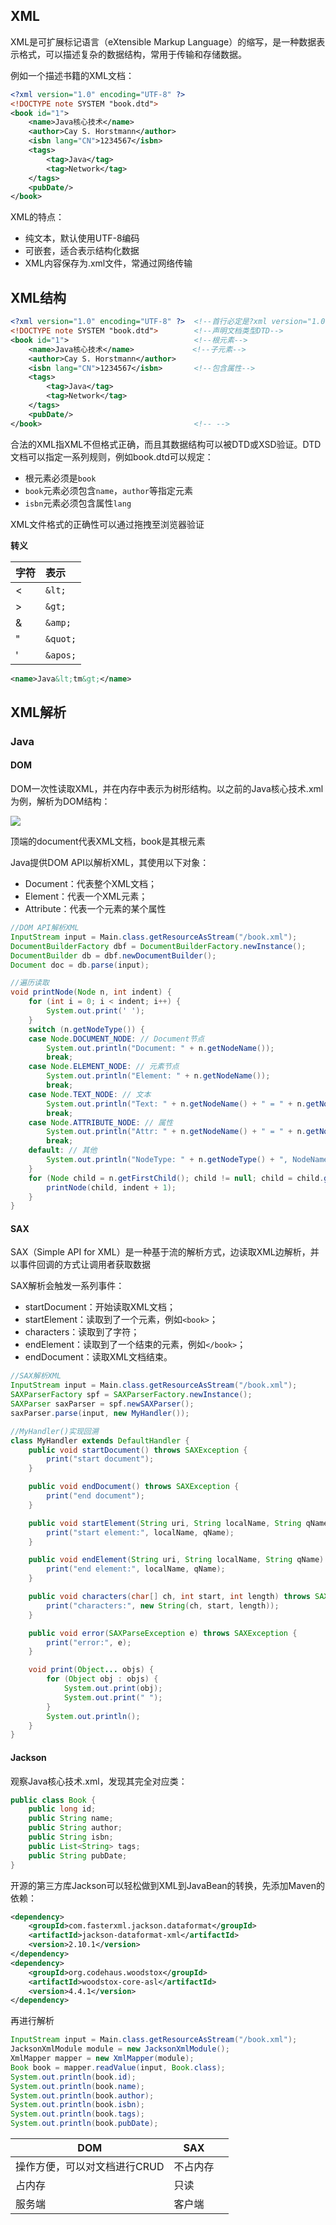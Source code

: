 ## XML

XML是可扩展标记语言（eXtensible Markup Language）的缩写，是一种数据表示格式，可以描述复杂的数据结构，常用于传输和存储数据。

例如一个描述书籍的XML文档：

```xml
<?xml version="1.0" encoding="UTF-8" ?>
<!DOCTYPE note SYSTEM "book.dtd">
<book id="1">
    <name>Java核心技术</name>
    <author>Cay S. Horstmann</author>
    <isbn lang="CN">1234567</isbn>
    <tags>
        <tag>Java</tag>
        <tag>Network</tag>
    </tags>
    <pubDate/>
</book>
```

XML的特点：

+ 纯文本，默认使用UTF-8编码
+ 可嵌套，适合表示结构化数据
+ XML内容保存为.xml文件，常通过网络传输



## XML结构

```xml
<?xml version="1.0" encoding="UTF-8" ?>	 <!--首行必定是?xml version="1.0"以及可选编码-->
<!DOCTYPE note SYSTEM "book.dtd">        <!--声明文档类型DTD-->
<book id="1">							 <!--根元素-->
    <name>Java核心技术</name>			  <!--子元素-->
    <author>Cay S. Horstmann</author>
    <isbn lang="CN">1234567</isbn>		 <!--包含属性-->
    <tags>
        <tag>Java</tag>
        <tag>Network</tag>
    </tags>
    <pubDate/>
</book>									 <!-- -->
```

合法的XML指XML不但格式正确，而且其数据结构可以被DTD或XSD验证。DTD文档可以指定一系列规则，例如book.dtd可以规定：

+ 根元素必须是`book`
+ `book`元素必须包含`name`，`author`等指定元素
+ `isbn`元素必须包含属性`lang`

XML文件格式的正确性可以通过拖拽至浏览器验证



**转义**

| 字符 | 表示       |
| :--- | :--------- |
| <    | ``&lt;``   |
| >    | ``&gt;``   |
| &    | ``&amp;``  |
| "    | ``&quot;`` |
| '    | ``&apos;`` |

```xml
<name>Java&lt;tm&gt;</name>
```



## XML解析

### Java

#### DOM

DOM一次性读取XML，并在内存中表示为树形结构。以之前的Java核心技术.xml为例，解析为DOM结构：

![](https://raw.githubusercontent.com/xyxxxxx/image/master/adipfojh4ovejnthkfqe.PNG)



顶端的document代表XML文档，book是其根元素

Java提供DOM API以解析XML，其使用以下对象：

- Document：代表整个XML文档；
- Element：代表一个XML元素；
- Attribute：代表一个元素的某个属性

```java
//DOM API解析XML
InputStream input = Main.class.getResourceAsStream("/book.xml");
DocumentBuilderFactory dbf = DocumentBuilderFactory.newInstance();
DocumentBuilder db = dbf.newDocumentBuilder();
Document doc = db.parse(input);

//遍历读取
void printNode(Node n, int indent) {
    for (int i = 0; i < indent; i++) {
        System.out.print(' ');
    }
    switch (n.getNodeType()) {
    case Node.DOCUMENT_NODE: // Document节点
        System.out.println("Document: " + n.getNodeName());
        break;
    case Node.ELEMENT_NODE: // 元素节点
        System.out.println("Element: " + n.getNodeName());
        break;
    case Node.TEXT_NODE: // 文本
        System.out.println("Text: " + n.getNodeName() + " = " + n.getNodeValue());
        break;
    case Node.ATTRIBUTE_NODE: // 属性
        System.out.println("Attr: " + n.getNodeName() + " = " + n.getNodeValue());
        break;
    default: // 其他
        System.out.println("NodeType: " + n.getNodeType() + ", NodeName: " + n.getNodeName());
    }
    for (Node child = n.getFirstChild(); child != null; child = child.getNextSibling()) {
        printNode(child, indent + 1);
    }
}
```



#### SAX

SAX（Simple API for XML）是一种基于流的解析方式，边读取XML边解析，并以事件回调的方式让调用者获取数据

SAX解析会触发一系列事件：

- startDocument：开始读取XML文档；
- startElement：读取到了一个元素，例如`<book>`；
- characters：读取到了字符；
- endElement：读取到了一个结束的元素，例如`</book>`；
- endDocument：读取XML文档结束。

```java
//SAX解析XML
InputStream input = Main.class.getResourceAsStream("/book.xml");
SAXParserFactory spf = SAXParserFactory.newInstance();
SAXParser saxParser = spf.newSAXParser();
saxParser.parse(input, new MyHandler());

//MyHandler()实现回溯
class MyHandler extends DefaultHandler {
    public void startDocument() throws SAXException {
        print("start document");
    }

    public void endDocument() throws SAXException {
        print("end document");
    }

    public void startElement(String uri, String localName, String qName, Attributes attributes) throws SAXException {
        print("start element:", localName, qName);
    }

    public void endElement(String uri, String localName, String qName) throws SAXException {
        print("end element:", localName, qName);
    }

    public void characters(char[] ch, int start, int length) throws SAXException {
        print("characters:", new String(ch, start, length));
    }

    public void error(SAXParseException e) throws SAXException {
        print("error:", e);
    }

    void print(Object... objs) {
        for (Object obj : objs) {
            System.out.print(obj);
            System.out.print(" ");
        }
        System.out.println();
    }
}
```



#### Jackson

观察Java核心技术.xml，发现其完全对应类：

```java
public class Book {
    public long id;
    public String name;
    public String author;
    public String isbn;
    public List<String> tags;
    public String pubDate;
}
```

开源的第三方库Jackson可以轻松做到XML到JavaBean的转换，先添加Maven的依赖：

```xml
<dependency>
    <groupId>com.fasterxml.jackson.dataformat</groupId>
    <artifactId>jackson-dataformat-xml</artifactId>
    <version>2.10.1</version>
</dependency>
<dependency>
    <groupId>org.codehaus.woodstox</groupId>
    <artifactId>woodstox-core-asl</artifactId>
    <version>4.4.1</version>
</dependency>
```

再进行解析

```java
InputStream input = Main.class.getResourceAsStream("/book.xml");
JacksonXmlModule module = new JacksonXmlModule();
XmlMapper mapper = new XmlMapper(module);
Book book = mapper.readValue(input, Book.class);
System.out.println(book.id);
System.out.println(book.name);
System.out.println(book.author);
System.out.println(book.isbn);
System.out.println(book.tags);
System.out.println(book.pubDate);
```

| DOM                          | SAX      |      |
| ---------------------------- | -------- | ---- |
| 操作方便，可以对文档进行CRUD | 不占内存 |      |
| 占内存                       | 只读     |      |
| 服务端                       | 客户端   |      |

